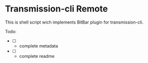 # Transmission-cli Remote

This is shell script wich implements BitBar plugin for transmission-cli.

Todo:
- [ ] - complete metadata
- [ ] - complete readme
